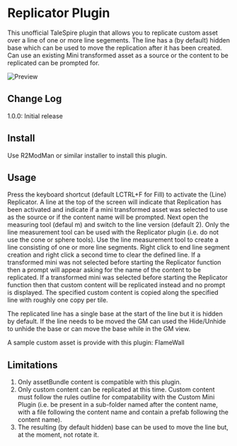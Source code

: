 # Replicator Plugin

This unofficial TaleSpire plugin that allows you to replicate custom asset over a line of one or more line segements.
The line has a (by default) hidden base which can be used to move the replication after it has been created. Can use
an existing Mini transformed asset as a source or the content to be replicated can be prompted for.

![Preview](https://imgur.com/xdIcEki)

## Change Log

1.0.0: Initial release

## Install

Use R2ModMan or similar installer to install this plugin.

## Usage

Press the keyboard shortcut (default LCTRL+F for Fill) to activate the (Line) Replicator. A line at the top of the screen
will indicate that Replication has been activated and indicate if a mini transformed asset was selected to use as the source
or if the content name will be prompted. Next open the measuring tool (defaul m) and switch to the line version (default 2).
Only the line measurement tool can be used with the Replicator plugin (i.e. do not use the cone or sphere tools). Use the
line measurement tool to create a line consisting of one or more line segments. Right click to end line segment creation and
right click a second time to clear the defined line. If a transformed mini was not selected before starting the Replicator
function then a prompt will appear asking for the name of the content to be replicated. If a transformed mini was selected
before starting the Replicator function then that custom content will be replicated instead and no prompt is displayed.
The specified custom content is copied along the specified line with roughly one copy per tile.

The replicated line has a single base at the start of the line but it is hidden by default. If the line needs to be moved
the GM can used the Hide/Unhide to unhide the base or can move the base while in the GM view.

A sample custom asset is provide with this plugin: FlameWall

## Limitations

1. Only assetBundle content is compatible with this plugin.
2. Only custom content can be replicated at this time. Custom content must follow the rules outline for compatability with
   the Custom Mini Plugin (i.e. be present in a sub-folder named after the content name, with a file following the content
   name and contain a prefab following the content name).
3. The resulting (by default hidden) base can be used to move the line but, at the moment, not rotate it.
